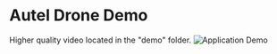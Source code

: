 # Autel Drone Demo
Higher quality video located in the "demo" folder.
![Application Demo](demo/autel-demo.gif)
